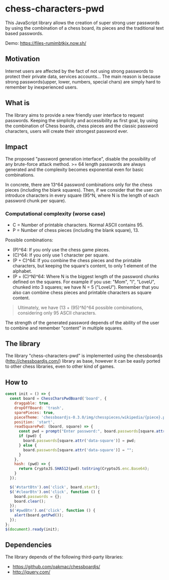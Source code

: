 # chess-characters-pwd
This JavaScript library allows the creation of super strong user passwords by using the combination of a chess board, its pieces and the traditional text based passwords.

Demo: https://files-rumimbtkjx.now.sh/ 

## Motivation
Internet users are affected by the fact of not using strong passwords to protect their private data, services accounts... 
The main reason is because strong passwords(upper, lower, numbers, special chars) are simply hard to remember by inexperienced users. 

## What is 
The library aims to provide a new friendly user interface to request passwords. Keeping the simplicity and accessibility as first goal, by using the combination of Chess boards, chess pieces and the classic password characters, users will create their strongest password ever. 

## Impact 
The proposed "password generation interface", disable the possibility of any brute-force attack method. >= 64 length passwords are always generated and the complexity becomes exponential even for basic combinations.

In concrete, there are 13^64 password combinations only for the chess pieces (including the blank squares). Then, if we consider that the user can introduce characters in every square (95^N, where N is the length of each password chunk per square).

### Computational complexity (worse case)

- C = Number of printable characters. Normal ASCII contains 95.
- P = Number of chess pieces (including the blank square), 13.

Possible combinations:
- (P)^64: If you only use the chess game pieces.
- (C)^64: If you only use 1 character per square.
- (P + C)^64: If you combine the chess pieces and the printable characters, but keeping the square's content, to only 1 element of the alphabet.
- (P + (C)^N)^64: Where N is the biggest length of the password chunks defined on the squares. For example if you use: "Mom", "I", "LoveU", chunked into 3 squares; we have N = 5 ("LoveU"). Remember that you also can combine chess pieces and printable characters as square content.

> Ultimately, we have (13 + (95)^N)^64 possible combinations, considering only 95 ASCII characters.

The strength of the generated password depends of the ability of the user to combine and remember "content" in multiple squares.

## The library
The library "chess-characters-pwd" is implemented using the chessboardjs (http://chessboardjs.com/) library as base, however it can be easily ported to other chess libraries, even to other kind of games. 

## How to

```js
const init = () => {
  const board = ChessCharsPwdBoard('board', {
    draggable: true,
    dropOffBoard: 'trash',
    sparePieces: true,
    pieceTheme: 'chessboardjs-0.3.0/img/chesspieces/wikipedia/{piece}.png',
    position: 'start',
    readSquarePwd: (board, square) => {
      const pwd = prompt("Enter password:", board.passwords[square.attr('data-square')]);
      if (pwd) {
        board.passwords[square.attr('data-square')] = pwd;
      } else {
        board.passwords[square.attr('data-square')] = "";
      }
    },
    hash: (pwd) => {
      return CryptoJS.SHA512(pwd).toString(CryptoJS.enc.Base64);
    }
  });

  $('#startBtn').on('click', board.start);
  $('#clearBtn').on('click', function () {
    board.passwords = {};
    board.clear();
  });
  $('#pwdBtn').on('click', function () {
    alert(board.getPwd());
  });
};
$(document).ready(init);
```

## Dependencies
The library depends of the following third-party libraries:
- https://github.com/oakmac/chessboardjs/
- http://jquery.com/


